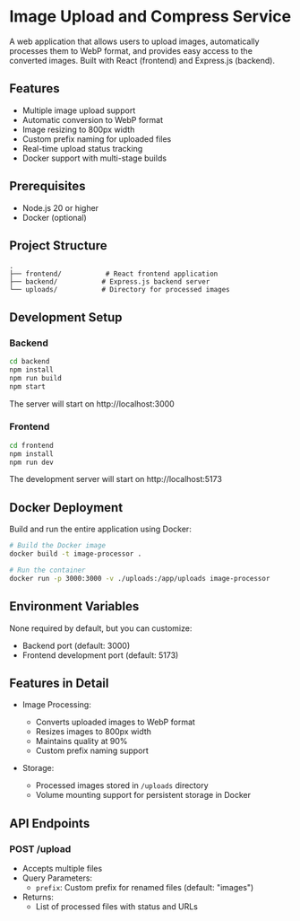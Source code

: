 # Image Upload and Compress Service

A web application that allows users to upload images, automatically processes them to WebP format, and provides easy access to the converted images. Built with React (frontend) and Express.js (backend).

## Features

- Multiple image upload support
- Automatic conversion to WebP format
- Image resizing to 800px width
- Custom prefix naming for uploaded files
- Real-time upload status tracking
- Docker support with multi-stage builds

## Prerequisites

- Node.js 20 or higher
- Docker (optional)

## Project Structure

```
.
├── frontend/           # React frontend application
├── backend/           # Express.js backend server
└── uploads/           # Directory for processed images
```

## Development Setup

### Backend

```bash
cd backend
npm install
npm run build
npm start
```

The server will start on http://localhost:3000

### Frontend

```bash
cd frontend
npm install
npm run dev
```

The development server will start on http://localhost:5173

## Docker Deployment

Build and run the entire application using Docker:

```bash
# Build the Docker image
docker build -t image-processor .

# Run the container
docker run -p 3000:3000 -v ./uploads:/app/uploads image-processor
```

## Environment Variables

None required by default, but you can customize:
- Backend port (default: 3000)
- Frontend development port (default: 5173)

## Features in Detail

- Image Processing:
  - Converts uploaded images to WebP format
  - Resizes images to 800px width
  - Maintains quality at 90%
  - Custom prefix naming support
  
- Storage:
  - Processed images stored in `/uploads` directory
  - Volume mounting support for persistent storage in Docker

## API Endpoints

### POST /upload
- Accepts multiple files
- Query Parameters:
  - `prefix`: Custom prefix for renamed files (default: "images")
- Returns:
  - List of processed files with status and URLs
